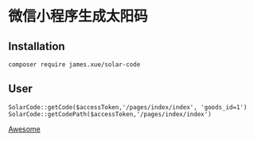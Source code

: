 微信小程序生成太阳码
======

## Installation

    composer require james.xue/solar-code

## User

    SolarCode::getCode($accessToken,'/pages/index/index', 'goods_id=1')
    SolarCode::getCodePath($accessToken,'/pages/index/index')

[Awesome](https://github.com/xiaoxuan6/)
 
 
